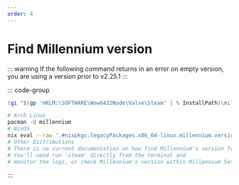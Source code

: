 ```yaml
---
order: 4
---
```


# Find Millennium version

::: warning
If the following command returns in an error on empty version, you are using a version prior to v2.25.1
:::

::: code-group

```powershell [Windows]
(gi "$(gp 'HKLM:\SOFTWARE\Wow6432Node\Valve\Steam' | % InstallPath)\millennium.dll").VersionInfo.FileVersion
```

```bash [Linux]
# Arch Linux
pacman -Q millennium
# NixOS
nix eval --raw '.#nixpkgs.legacyPackages.x86_64-linux.millennium.version'
# Other Distributions
# There is no current documentation on how find Millennium's version from the terminal.
# You'll need run 'steam' directly from the terminal and
# monitor the logs, or check Millennium's version within Millennium Settings.
```

:::
